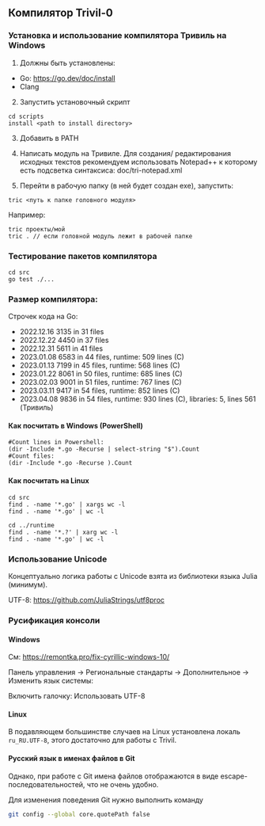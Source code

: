 ## Компилятор Trivil-0

### Установка и использование компилятора Тривиль на Windows

1) Должны быть установлены:
* Go: https://go.dev/doc/install
* Clang

2) Запустить установочный скрипт

```
cd scripts
install <path to install directory>
```
3) Добавить <install directory> в PATH

4) Написать модуль на Тривиле. Для создания/ редактирования исходных текстов рекомендуем использовать Notepad++ к которому есть подсветка синтаксиса: doc/tri-notepad.xml

4) Перейти в рабочую папку (в ней будет создан exe), запустить:

```
tric <путь к папке головного модуля>
```
Например:
```
tric проекты/мой 
tric . // если головной модуль лежит в рабочей папке
```

### Тестирование пакетов компилятора

```
cd src
go test ./...
```

### Размер компилятора:

Строчек кода на Go:

* 2022.12.16 3135 in 31 files
* 2022.12.22 4450 in 37 files
* 2022.12.31 5611 in 41 files
* 2023.01.08 6583 in 44 files, runtime: 509 lines (C)
* 2023.01.13 7199 in 45 files, runtime: 568 lines (C)
* 2023.01.22 8061 in 50 files, runtime: 685 lines (C)
* 2023.02.03 9001 in 51 files, runtime: 767 lines (C)
* 2023.03.11 9417 in 54 files, runtime: 852 lines (C)
* 2023.04.08 9836 in 54 files, runtime: 930 lines (C), libraries: 5, lines 561 (Тривиль)

#### Как посчитать в Windows (PowerShell)

```
#Count lines in Powershell:
(dir -Include *.go -Recurse | select-string "$").Count
#Count files:
(dir -Include *.go -Recurse ).Count
```

#### Как посчитать на Linux

```
cd src
find . -name '*.go' | xargs wc -l
find . -name '*.go' | wc -l

cd ../runtime
find . -name '*.?' | xarg wc -l
find . -name '*.go' | wc -l
```


### Использование Unicode
Концептуально логика работы с Unicode взята из библиотеки языка Julia (минимум).

UTF-8: https://github.com/JuliaStrings/utf8proc

### Русификация консоли

#### Windows

См: https://remontka.pro/fix-cyrillic-windows-10/

Панель управления -> Региональные стандарты -> Дополнительное -> Изменить язык системы:

Включить галочку: Использовать UTF-8

#### Linux

В подавляющем большинстве случаев на Linux установлена локаль `ru_RU.UTF-8`, этого достаточно для работы
с Trivil.

#### Русский язык в именах файлов в Git

Однако, при работе с Git имена файлов отображаются в виде escape-последовательностей, что не очень удобно.

Для изменения поведения Git нужно выполнить команду

```bash
git config --global core.quotePath false
```
